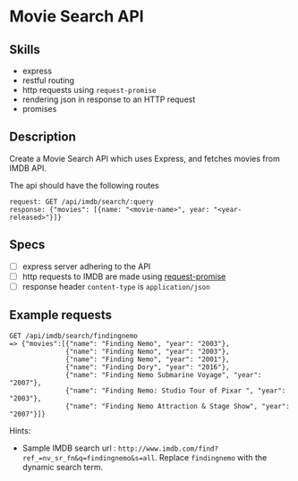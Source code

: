 # Movie Search API


## Skills

- express
- restful routing
- http requests using `request-promise`
- rendering json in response to an HTTP request
- promises

## Description

Create a Movie Search API which uses Express, and fetches movies from IMDB API.

The api should have the following routes
```
request: GET /api/imdb/search/:query
response: {"movies": [{name: "<movie-name>", year: "<year-released>"}]}
```

## Specs
- [ ] express server adhering to the API
- [ ] http requests to IMDB are made using [request-promise](https://github.com/request/request-promise)
- [ ] response header `content-type` is `application/json`

## Example requests

```
GET /api/imdb/search/findingnemo
=> {"movies":[{"name": "Finding Nemo", "year": "2003"},
              {"name": "Finding Nemo", "year": "2003"},
              {"name": "Finding Nemo", "year": "2001"},
              {"name": "Finding Dory", "year": "2016"},
              {"name": "Finding Nemo Submarine Voyage", "year": "2007"},
              {"name": "Finding Nemo: Studio Tour of Pixar ", "year": "2003"},
              {"name": "Finding Nemo Attraction & Stage Show", "year": "2007"}]}
```

Hints:
- Sample IMDB search url : `http://www.imdb.com/find?ref_=nv_sr_fn&q=findingnemo&s=all`. Replace `findingnemo` with the dynamic search term.

